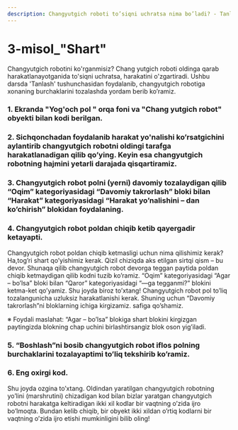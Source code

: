 ```yaml
---
description: Changyutgich roboti to’siqni uchratsa nima bo’ladi? - Tanlov
---
```


# 3-misol\_"Shart"

Changyutgich robotini ko'rganmisiz? Chang yutgich roboti oldinga qarab harakatlanayotganida to'siqni uchratsa, harakatini o'zgartiradi. Ushbu darsda 'Tanlash' tushunchasidan foydalanib, changyutgich robotiga xonaning burchaklarini tozalashda yordam berib ko’ramiz.

### 1. Ekranda "Yog'och pol " orqa foni va "Chang yutgich robot" obyekti bilan kodi berilgan.

### 2. Sichqonchadan foydalanib harakat yo'nalishi ko’rsatgichini aylantirib changyutgich robotni oldingi tarafga harakatlanadigan qilib qo’ying. Keyin esa changyutgich robotning hajmini yetarli darajada qisqartiramiz.

### 3. Changyutgich robot polni \(yerni\) davomiy tozalaydigan qilib “Oqim” kategoriyasidagi “Davomiy takrorlash” bloki bilan “Harakat” kategoriyasidagi “Harakat yo’nalishini – dan ko’chirish” blokidan foydalaning.

### 4. Changyutgich robot poldan chiqib ketib qayergadir ketayapti. 

Changyutgich robot poldan chiqib ketmasligi uchun nima qilishimiz kerak? Ha,tog’ri shart qo’yishimiz kerak. Qizil chiziqda aks etilgan sirtqi qism – bu devor. Shunaqa qilib changyutgich robot devorga teggan paytida poldan chiqib ketmaydigan qilib kodni tuzib ko’ramiz. “Oqim” kategoriyasidagi “Agar – bo’lsa” bloki bilan “Qaror” kategoriyasidagi “—ga tegganmi?” blokini ketma-ket qo’yamiz. Shu joyda biroz to’xtang! Changyutgich robot pol to’liq tozalangunicha uzluksiz harakatlanishi kerak. Shuning uchun “Davomiy takrorlash”ni bloklarning ichiga kirgizamiz. safiga qo’shamiz. 

※ Foydali maslahat: “Agar – bo’lsa” blokiga shart blokini kirgizgan paytingizda blokning chap uchini birlashtirsangiz blok oson yig’iladi.

### 5. “Boshlash”ni bosib changyutgich robot iflos polning burchaklarini tozalayaptimi to’liq tekshirib ko’ramiz.

### 6. Eng oxirgi kod. 

Shu joyda ozgina to’xtang. Oldindan yaratilgan changyutgich robotning yo’lini \(marshrutini\) chizadigan kod bilan bizlar yaratgan changyutgich robotni harakatga keltiradigan ikki xil kodlar bir vaqtning o’zida ijro bo’lmoqta. Bundan kelib chiqib, bir obyekt ikki xildan o’rtiq kodlarni bir vaqtning o’zida ijro etishi mumkinligini bilib oling!

